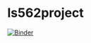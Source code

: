 # ls562project

[![Binder](https://mybinder.org/badge_logo.svg)](https://mybinder.org/v2/gh/blackerby/ls562project/d2a3cf0e828c8fbf65038f33632698b8edb41bfd)
